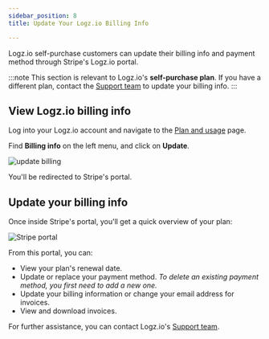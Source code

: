 ```yaml
---
sidebar_position: 8
title: Update Your Logz.io Billing Info

---
```


Logz.io self-purchase customers can update their billing info and payment method through Stripe's Logz.io portal.

:::note
This section is relevant to Logz.io's **self-purchase plan**. If you have a different plan, contact the [Support team](mailto:help@logz.io) to update your billing info.
:::

## View Logz.io billing info

Log into your Logz.io account and navigate to the [Plan and usage](https://app.logz.io/#/dashboard/settings/plan-and-billing/plan) page.

Find **Billing info** on the left menu, and click on **Update**. 

![update billing](https://dytvr9ot2sszz.cloudfront.net/logz-docs/accounts/billing/billing-info.png)

You'll be redirected to Stripe's portal.


## Update your billing info

Once inside Stripe's portal, you'll get a quick overview of your plan: 

![Stripe portal](https://dytvr9ot2sszz.cloudfront.net/logz-docs/accounts/billing/stripe-blur.png)

From this portal, you can:

* View your plan's renewal date.
* Update or replace your payment method. *To delete an existing payment method, you first need to add a new one.*
* Update your billing information or change your email address for invoices.
* View and download invoices.

For further assistance, you can contact Logz.io's [Support team](mailto:help@logz.io).
